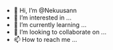 - 👋 Hi, I’m @Nekuusann
- 👀 I’m interested in ...
- 🌱 I’m currently learning ...
- 💞️ I’m looking to collaborate on ...
- 📫 How to reach me ...

<!---
Nekuusann/Nekuusann is a ✨ special ✨ repository because its `README.md` (this file) appears on your GitHub profile.
You can click the Preview link to take a look at your changes.
--->

